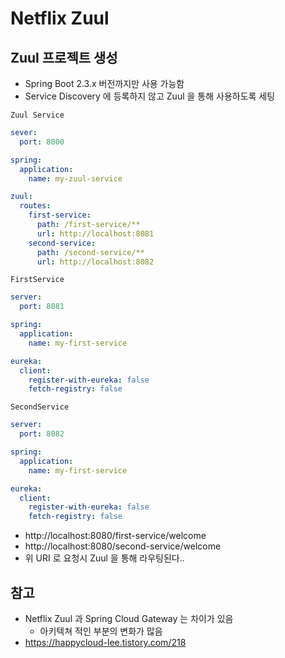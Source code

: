 # Netflix Zuul

## Zuul 프로젝트 생성
- Spring Boot 2.3.x 버전까지만 사용 가능함
- Service Discovery 에 등록하지 않고 Zuul 을 통해 사용하도록 세팅 

`Zuul Service`

```yaml
sever:
  port: 8000

spring:
  application:
    name: my-zuul-service

zuul:
  routes:
    first-service:
      path: /first-service/**
      url: http://localhost:8081
    second-service:
      path: /second-service/**
      url: http://localhost:8082
```

`FirstService`

```yaml
server:
  port: 8081

spring:
  application:
    name: my-first-service

eureka:
  client:
    register-with-eureka: false
    fetch-registry: false
```

`SecondService`

```yaml
server:
  port: 8082

spring:
  application:
    name: my-first-service

eureka:
  client:
    register-with-eureka: false
    fetch-registry: false
```

- http://localhost:8080/first-service/welcome
- http://localhost:8080/second-service/welcome
- 위 URI 로 요청시 Zuul 을 통해 라우팅된다..

## 참고
- Netflix Zuul 과 Spring Cloud Gateway 는 차이가 있음
    - 아키텍쳐 적인 부분의 변화가 많음
- https://happycloud-lee.tistory.com/218
